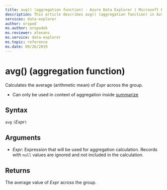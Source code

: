 ```yaml
---
title: avg() (aggregation function) - Azure Data Explorer | Microsoft Docs
description: This article describes avg() (aggregation function) in Azure Data Explorer.
services: data-explorer
author: orspod
ms.author: orspodek
ms.reviewer: alexans
ms.service: data-explorer
ms.topic: reference
ms.date: 09/26/2019
---
```

# avg() (aggregation function)

Calculates the average (arithmetic mean) of *Expr* across the group. 

* Can only be used in context of aggregation inside [summarize](summarizeoperator.md)

## Syntax

`avg` `(`*Expr*`)`

## Arguments

* *Expr*: Expression that will be used for aggregation calculation. Records with `null` values are ignored and not included in the calculation.

## Returns

The average value of *Expr* across the group.
 
